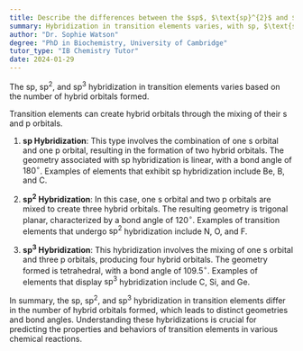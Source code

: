 ```yaml
---
title: Describe the differences between the $sp$, $\text{sp}^{2}$ and $\text{sp}^{3}$ hybridization in transition elements
summary: Hybridization in transition elements varies, with sp, $\text{sp}^{2}$, and $\text{sp}^{3}$ forming different numbers of hybrid orbitals, influencing their chemical properties and bonding behavior.
author: "Dr. Sophie Watson"
degree: "PhD in Biochemistry, University of Cambridge"
tutor_type: "IB Chemistry Tutor"
date: 2024-01-29
---
```


The sp, $\text{sp}^{2}$, and $\text{sp}^{3}$ hybridization in transition elements varies based on the number of hybrid orbitals formed.

Transition elements can create hybrid orbitals through the mixing of their s and p orbitals. 

1. **sp Hybridization**: This type involves the combination of one s orbital and one p orbital, resulting in the formation of two hybrid orbitals. The geometry associated with sp hybridization is linear, with a bond angle of $180^\circ$. Examples of elements that exhibit sp hybridization include Be, B, and C.

2. **$\text{sp}^{2}$ Hybridization**: In this case, one s orbital and two p orbitals are mixed to create three hybrid orbitals. The resulting geometry is trigonal planar, characterized by a bond angle of $120^\circ$. Examples of transition elements that undergo $\text{sp}^{2}$ hybridization include N, O, and F.

3. **$\text{sp}^{3}$ Hybridization**: This hybridization involves the mixing of one s orbital and three p orbitals, producing four hybrid orbitals. The geometry formed is tetrahedral, with a bond angle of $109.5^\circ$. Examples of elements that display $\text{sp}^{3}$ hybridization include C, Si, and Ge.

In summary, the sp, $\text{sp}^{2}$, and $\text{sp}^{3}$ hybridization in transition elements differ in the number of hybrid orbitals formed, which leads to distinct geometries and bond angles. Understanding these hybridizations is crucial for predicting the properties and behaviors of transition elements in various chemical reactions.
    